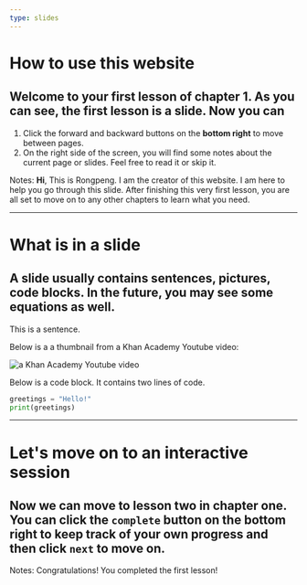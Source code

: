```yaml
---
type: slides
---
```


# How to use this website

## Welcome to your first lesson of chapter 1. As you can see, the first lesson is a slide. Now you can

1. Click the forward and backward buttons on the **bottom right** to move between pages.
2. On the right side of the screen, you will find some notes about the current page or slides. Feel free to read it or skip it.


Notes: **Hi**, This is Rongpeng. I am the creator of this website. I am here to help you go through this slide. After finishing this very first lesson, you are all set to move on to any other chapters to learn what you need.

---

# What is in a slide

## A slide usually contains sentences, pictures, code blocks. In the future, you may see some equations as well.

This is a sentence.

Below is a a thumbnail from a Khan Academy Youtube video:

![a Khan Academy Youtube video](https://i1.ytimg.com/vi/4ZWbeESjv4M/hqdefault.jpg)

Below is a code block. It contains two lines of code.

```python
greetings = "Hello!"
print(greetings)
```

---

# Let's move on to an interactive session

## Now we can move to lesson two in chapter one. You can click the `complete` button on the bottom right to keep track of your own progress and then click `next` to move on.

Notes: Congratulations! You completed the first lesson!
